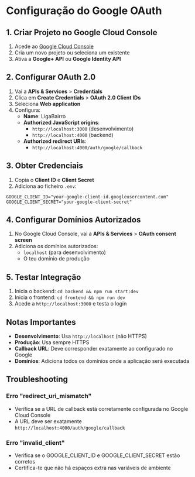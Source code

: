 # Configuração do Google OAuth

## 1. Criar Projeto no Google Cloud Console

1. Acede ao [Google Cloud Console](https://console.cloud.google.com/)
2. Cria um novo projeto ou seleciona um existente
3. Ativa a **Google+ API** ou **Google Identity API**

## 2. Configurar OAuth 2.0

1. Vai a **APIs & Services** > **Credentials**
2. Clica em **Create Credentials** > **OAuth 2.0 Client IDs**
3. Seleciona **Web application**
4. Configura:
   - **Name**: LigaBairro
   - **Authorized JavaScript origins**: 
     - `http://localhost:3000` (desenvolvimento)
     - `http://localhost:4000` (backend)
   - **Authorized redirect URIs**:
     - `http://localhost:4000/auth/google/callback`

## 3. Obter Credenciais

1. Copia o **Client ID** e **Client Secret**
2. Adiciona ao ficheiro `.env`:

```env
GOOGLE_CLIENT_ID="your-google-client-id.googleusercontent.com"
GOOGLE_CLIENT_SECRET="your-google-client-secret"
```

## 4. Configurar Domínios Autorizados

1. No Google Cloud Console, vai a **APIs & Services** > **OAuth consent screen**
2. Adiciona os domínios autorizados:
   - `localhost` (para desenvolvimento)
   - O teu domínio de produção

## 5. Testar Integração

1. Inicia o backend: `cd backend && npm run start:dev`
2. Inicia o frontend: `cd frontend && npm run dev`
3. Acede a `http://localhost:3000` e testa o login

## Notas Importantes

- **Desenvolvimento**: Usa `http://localhost` (não HTTPS)
- **Produção**: Usa sempre HTTPS
- **Callback URL**: Deve corresponder exatamente ao configurado no Google
- **Domínios**: Adiciona todos os domínios onde a aplicação será executada

## Troubleshooting

### Erro "redirect_uri_mismatch"
- Verifica se a URL de callback está corretamente configurada no Google Cloud Console
- A URL deve ser exatamente `http://localhost:4000/auth/google/callback`

### Erro "invalid_client"
- Verifica se o GOOGLE_CLIENT_ID e GOOGLE_CLIENT_SECRET estão corretos
- Certifica-te que não há espaços extra nas variáveis de ambiente